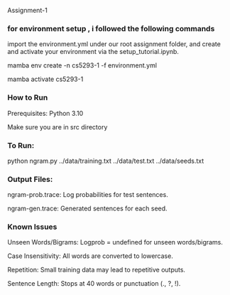 Assignment-1



### for environment setup , i followed the following commands

import the environment.yml under our root assignment folder, and create and activate your environment via the setup_tutorial.ipynb.

mamba env create -n cs5293-1 -f environment.yml


mamba activate cs5293-1


### How to Run

Prerequisites: Python 3.10 

Make sure you are in src directory

### To Run:

python ngram.py ../data/training.txt ../data/test.txt ../data/seeds.txt

### Output Files:

ngram-prob.trace: Log probabilities for test sentences.

ngram-gen.trace: Generated sentences for each seed.

### Known Issues

Unseen Words/Bigrams: Logprob = undefined for unseen words/bigrams.

Case Insensitivity: All words are converted to lowercase.

Repetition: Small training data may lead to repetitive outputs.

Sentence Length: Stops at 40 words or punctuation (., ?, !).
